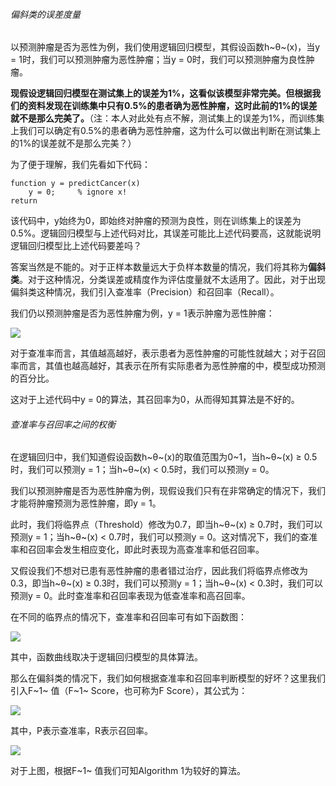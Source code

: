 ###### 偏斜类的误差度量   

以预测肿瘤是否为恶性为例，我们使用逻辑回归模型，其假设函数h~θ~(x)，当y = 1时，我们可以预测肿瘤为恶性肿瘤；当y = 0时，我们可以预测肿瘤为良性肿瘤。    

**现假设逻辑回归模型在测试集上的误差为1%，这看似该模型非常完美。但根据我们的资料发现在训练集中只有0.5%的患者确为恶性肿瘤，这时此前的1%的误差就不是那么完美了。**（注：本人对此处有点不解，测试集上的误差为1%，而训练集上我们可以确定有0.5%的患者确为恶性肿瘤，这为什么可以做出判断在测试集上的1%的误差就不是那么完美？）       

为了便于理解，我们先看如下代码：    

```
function y = predictCancer(x)
    y = 0;     % ignore x!
return
```       

该代码中，y始终为0，即始终对肿瘤的预测为良性，则在训练集上的误差为0.5%。逻辑回归模型与上述代码对比，其误差可能比上述代码要高，这就能说明逻辑回归模型比上述代码要差吗？     

答案当然是不能的。对于正样本数量远大于负样本数量的情况，我们将其称为**偏斜类**。对于这种情况，分类误差或精度作为评估度量就不太适用了。因此，对于出现偏斜类这种情况，我们引入查准率（Precision）和召回率（Recall）。           

我们仍以预测肿瘤是否为恶性肿瘤为例，y = 1表示肿瘤为恶性肿瘤：   

![](http://upload-images.jianshu.io/upload_images/5983416-4171eb035b4cd40d.png?imageMogr2/auto-orient/strip%7CimageView2/2/w/1240)

对于查准率而言，其值越高越好，表示患者为恶性肿瘤的可能性就越大；对于召回率而言，其值也越高越好，其表示在所有实际患者为恶性肿瘤的中，模型成功预测的百分比。       

这对于上述代码中y = 0的算法，其召回率为0，从而得知其算法是不好的。

###### 查准率与召回率之间的权衡     

在逻辑回归中，我们知道假设函数h~θ~(x)的取值范围为0\~1，当h~θ~(x) ≥ 0.5时，我们可以预测y = 1；当h~θ~(x) < 0.5时，我们可以预测y = 0。  

我们以预测肿瘤是否为恶性肿瘤为例，现假设我们只有在非常确定的情况下，我们才能将肿瘤预测为恶性肿瘤，即y = 1。      

此时，我们将临界点（Threshold）修改为0.7，即当h~θ~(x) ≥ 0.7时，我们可以预测y = 1；当h~θ~(x) < 0.7时，我们可以预测y = 0。这对情况下，我们的查准率和召回率会发生相应变化，即此时表现为高查准率和低召回率。             

又假设我们不想对已患有恶性肿瘤的患者错过治疗，因此我们将临界点修改为0.3，即当h~θ~(x) ≥ 0.3时，我们可以预测y = 1；当h~θ~(x) < 0.3时，我们可以预测y = 0。此时查准率和召回率表现为低查准率和高召回率。             

在不同的临界点的情况下，查准率和召回率可有如下函数图：   

![](http://upload-images.jianshu.io/upload_images/5983416-a1026538778532dd.png?imageMogr2/auto-orient/strip%7CimageView2/2/w/1240)

其中，函数曲线取决于逻辑回归模型的具体算法。     

那么在偏斜类的情况下，我们如何根据查准率和召回率判断模型的好坏？这里我们引入F~1~ 值（F~1~ Score，也可称为F Score），其公式为：   

![](http://upload-images.jianshu.io/upload_images/5983416-1c1a8f31e3cd380f.png?imageMogr2/auto-orient/strip%7CimageView2/2/w/1240)

其中，P表示查准率，R表示召回率。    

![](http://upload-images.jianshu.io/upload_images/5983416-101ce6cf3a1a01bf.png?imageMogr2/auto-orient/strip%7CimageView2/2/w/1240)

对于上图，根据F~1~ 值我们可知Algorithm 1为较好的算法。

